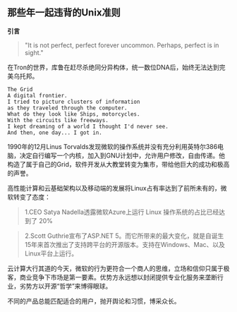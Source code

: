 ## 那些年一起违背的Unix准则 ##

**引言**

>"It is not perfect, perfect forever uncommon. Perhaps, perfect is in sight." 

在Tron的世界，库鲁在赶尽杀绝同分异构体，统一数位DNA后，始终无法达到完美乌托邦。

```
The Grid
A digital frontier.
I tried to picture clusters of information
as they traveled through the computer.
What do they look like Ships, motorcycles.
With the circuits like freeways.
I kept dreaming of a world I thought I'd never see.
And then, one day... I got in.
```

1990年的12月Linus Torvalds发现微软的操作系统并没有充分利用英特尔386电脑，决定自行编写一个内核，加入到GNU计划中，允许用户修改，自由传递。他构造了属于自己的Grid，软件开发从大教堂转变为集市，带给他巨大的成功和极高的声誉。





















高性能计算和云基础架构以及移动端的发展将Linux占有率达到了前所未有的，微软转变了态度：

> 1.CEO Satya Nadella透露微软Azure上运行 Linux 操作系统的占比已经达到了 20%

> 2.Scott Guthrie宣布了ASP.NET 5。而它所带来的最大变化，就是自诞生15年来首次推出了支持跨平台的开源版本。支持在Windows、Mac、以及Linux平台上运行。

云计算大行其道的今天，微软的行为更符合一个商人的思维，立场和信仰只属于极客，商业竞争下市场是第一要素。优势方永远想以封闭提供专业化服务来垄断行业，劣势方以开源“哲学”来博得眼球。

不同的产品总能匹配适合的用户，抛开舆论和习惯，博采众长。

